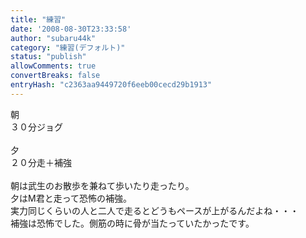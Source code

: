 ```yaml
---
title: "練習"
date: '2008-08-30T23:33:58'
author: "subaru44k"
category: "練習(デフォルト)"
status: "publish"
allowComments: true
convertBreaks: false
entryHash: "c2363aa9449720f6eeb00cecd29b1913"
---
```

朝<br>
３０分ジョグ<br>
<br>
夕<br>
２０分走＋補強<br>
<br>
朝は武生のお散歩を兼ねて歩いたり走ったり。<br>
夕はM君と走って恐怖の補強。<br>
実力同じくらいの人と二人で走るとどうもペースが上がるんだよね・・・<br>
補強は恐怖でした。側筋の時に骨が当たっていたかったです。
